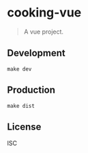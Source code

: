 # cooking-vue
> A vue project.

## Development

```shell
make dev
```

## Production
```
make dist
```

## License
ISC

